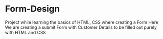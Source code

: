 # Form-Design
Project while learning the basics of HTML, CSS  where creating a Form
Here We are creating a submit Form with Customer Details to be filled out purely with HTML and CSS
